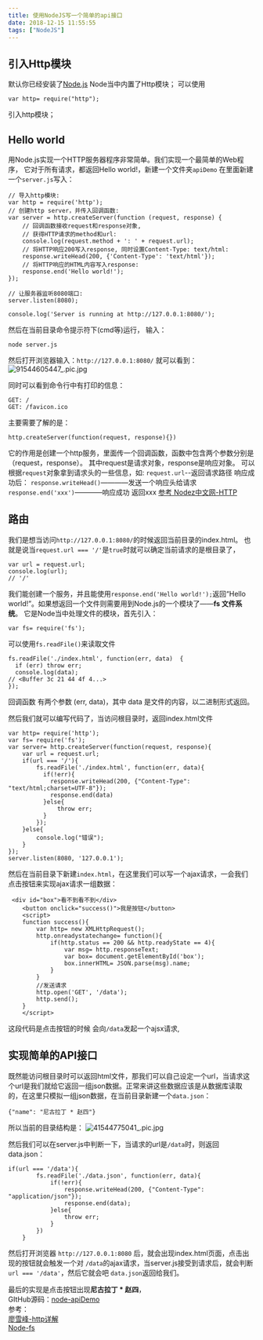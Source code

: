 ```yaml
---
title: 使用NodeJS写一个简单的api接口
date: 2018-12-15 11:55:55
tags: ["NodeJS"]
---
```


## 引入Http模块
默认你已经安装了[Node.js](https://nodejs.org/en/)
Node当中内置了Http模块；
可以使用
```
var http= require("http");
```
引入http模块；
## Hello world
用Node.js实现一个HTTP服务器程序非常简单。我们实现一个最简单的Web程序，
它对于所有请求，都返回Hello world!，新建一个文件夹`apiDemo` 在里面新建一个`server.js`写入：
```
// 导入http模块:
var http = require('http');
// 创建http server，并传入回调函数:
var server = http.createServer(function (request, response) {
    // 回调函数接收request和response对象,
    // 获得HTTP请求的method和url:
    console.log(request.method + ': ' + request.url);
    // 将HTTP响应200写入response, 同时设置Content-Type: text/html:
    response.writeHead(200, {'Content-Type': 'text/html'});
    // 将HTTP响应的HTML内容写入response:
    response.end('Hello world!');
});

// 让服务器监听8080端口:
server.listen(8080);

console.log('Server is running at http://127.0.0.1:8080/');
```
然后在当前目录命令提示符下(cmd等)运行， 输入：
```
node server.js
```
然后打开浏览器输入：`http://127.0.0.1:8080/` 就可以看到：
![91544605447_.pic.jpg](https://user-gold-cdn.xitu.io/2018/12/14/167abd49988fb8f2?w=310&h=193&f=jpeg&s=7500)

同时可以看到命令行中有打印的信息：
```
GET: /
GET: /favicon.ico
```
主要需要了解的是：
```
http.createServer(function(request, response){}) 
```
它的作用是创建一个http服务，里面传一个回调函数，函数中包含两个参数分别是（request，response）。
其中request是请求对象，response是响应对象。
可以根据`request`对象拿到请求头的一些信息，如: `request.url`--返回请求路径
响应成功后：
`response.writeHead()`————发送一个响应头给请求
`response.end('xxx')`————响应成功 返回xxx
[参考 Nodez中文网-HTTP](http://nodejs.cn/api/http.html)

## 路由

我们是想当访问`http://127.0.0.1:8080/`的时候返回当前目录的index.html。
也就是说当`request.url === '/'`是`true`时就可以确定当前请求的是根目录了，
```
var url = request.url;
console.log(url);
// '/'
```
我们能创建一个服务，并且能使用`response.end('Hello world!');`返回“Hello world!”。如果想返回一个文件则需要用到Node.js的一个模块了——**fs 文件系统**。
它是Node当中处理文件的模块，首先引入：
```
var fs= require('fs');
```
可以使用`fs.readFile()`来读取文件
```
fs.readFile('./index.html', function(err, data)  {
  if (err) throw err;
  console.log(data);
// <Buffer 3c 21 44 4f 4...>
});
```
回调函数 有两个参数 (err, data)，其中 data 是文件的内容，以二进制形式返回。

然后我们就可以编写代码了，当访问根目录时，返回index.html文件
```
var http= require('http');
var fs= require('fs');
var server= http.createServer(function(request, response){
    var url = request.url;
    if(url === '/'){
        fs.readFile('./index.html', function(err, data){
          if(!err){
            response.writeHead(200, {"Content-Type": "text/html;charset=UTF-8"});
            response.end(data)
          }else{
              throw err;
          }
        });
    }else{
        console.log("错误");
    }
});
server.listen(8080, '127.0.0.1');
```
然后在当前目录下新建`index.html`，在这里我们可以写一个ajax请求，一会我们点击按钮来实现ajax请求一组数据：
```
 <div id="box">看不到看不到</div>
    <button onclick="success()">我是按钮</button>
    <script>
    function success(){
        var http= new XMLHttpRequest();
        http.onreadystatechange= function(){
            if(http.status == 200 && http.readyState == 4){
                var msg= http.responseText;
                var box= document.getElementById('box');
                box.innerHTML= JSON.parse(msg).name;
            }
        }
        //发送请求
        http.open('GET', '/data');
        http.send();
    }
    </script>
```
这段代码是点击按钮的时候 会向`/data`发起一个ajsx请求,
## 实现简单的API接口
既然能访问根目录时可以返回html文件，那我们可以自己设定一个url，当请求这个url是我们就给它返回一组json数据。正常来讲这些数据应该是从数据库读取的，在这里只模拟一组json数据，在当前目录新建一个`data.json`：
```
{"name": "尼古拉丁 * 赵四"}
```
所以当前的目录结构是：
![41544775041_.pic.jpg](https://user-gold-cdn.xitu.io/2018/12/14/167abd4998736425?w=402&h=170&f=jpeg&s=4634)


然后我们可以在server.js中判断一下，当请求的url是`/data`时，则返回data.json：
```
if(url === '/data'){
        fs.readFile('./data.json', function(err, data){
            if(!err){
                response.writeHead(200, {"Content-Type": "application/json"});
                response.end(data);
            }else{
                throw err;
            }
        })
    }
```
然后打开浏览器 `http://127.0.0.1:8080` 后，就会出现index.html页面，点击出现的按钮就会触发一个对 `/data`的ajax请求，当server.js接受到请求后，就会判断`url === '/data'`，然后它就会吧  `data.json`返回给我们。

最后的实现是点击按钮出现**尼古拉丁 * 赵四**，    
GItHub源码：[node-apiDemo](https://github.com/AnsonZnl/StudyNodeJS/tree/master/%E8%AF%BE%E7%A8%8B%E8%AF%BE%E4%BB%B6%E5%8F%8A%E7%A4%BA%E4%BE%8B%E4%BB%A3%E7%A0%81/apiDemo)    
参考：    
[廖雪峰-http详解](https://www.liaoxuefeng.com/wiki/001434446689867b27157e896e74d51a89c25cc8b43bdb3000/0014345015296018cac40c198b543fead5c549865b9bd4a000)    
[Node-fs](http://nodejs.cn/api/fs.html)
